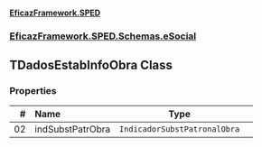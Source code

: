 #### [EficazFramework.SPED](EficazFrameworkSPED.md 'EficazFramework SPED')
### [EficazFramework.SPED.Schemas.eSocial](EficazFramework.SPED.Schemas.eSocial.md 'EficazFramework.SPED.Schemas.eSocial')

## TDadosEstabInfoObra Class
### Properties

| # | Name | Type | |
| ---: | :--- | :---: | :--- |
| 02 | indSubstPatrObra | `IndicadorSubstPatronalObra` |  |
